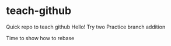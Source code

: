# teach-github
Quick repo to teach github
Hello!
Try two
Practice branch addition

Time to show how to rebase
